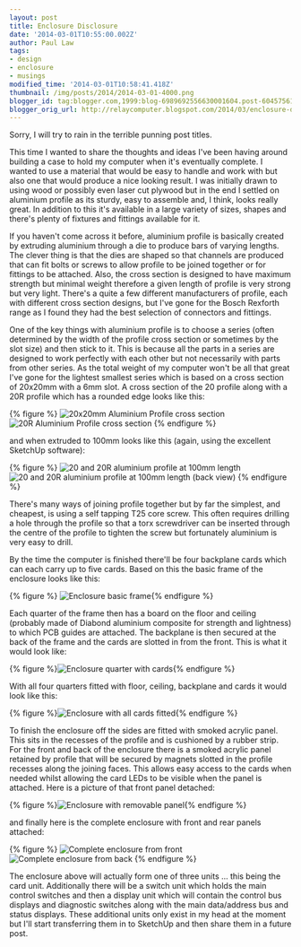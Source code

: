 ```yaml
---
layout: post
title: Enclosure Disclosure
date: '2014-03-01T10:55:00.002Z'
author: Paul Law
tags:
- design
- enclosure
- musings
modified_time: '2014-03-01T10:58:41.418Z'
thumbnail: /img/posts/2014/2014-03-01-4000.png
blogger_id: tag:blogger.com,1999:blog-6989692556630001604.post-6045756186065671997
blogger_orig_url: http://relaycomputer.blogspot.com/2014/03/enclosure-disclosure.html
---
```


Sorry, I 
will try to rain in the terrible punning post titles.

This time I 
wanted to share the thoughts and ideas I've been having around building a case 
to hold my computer when it's eventually complete. I wanted to use a material 
that would be easy to handle and work with but also one that would produce a 
nice looking result. I was initially drawn to using wood or possibly even 
laser cut plywood but in the end I settled on aluminium profile as its sturdy, 
easy to assemble and, I think, looks really great. In addition to this it's 
available in a large variety of sizes, shapes and there's plenty of fixtures 
and fittings available for it.

If you haven't come across it 
before, aluminium profile is basically created by extruding aluminium through 
a die to produce bars of varying lengths. The clever thing is that the dies 
are shaped so that channels are produced that can fit bolts or screws to allow 
profile to be joined together or for fittings to be attached. Also, the cross 
section is designed to have maximum strength but minimal weight therefore a 
given length of profile is very strong but very light. There's a quite a few 
different manufacturers of profile, each with different cross section designs, 
but I've gone for the Bosch Rexforth range as I found they had the best 
selection of connectors and fittings.

One of the key things with 
aluminium profile is to choose a series (often determined by the width of the 
profile cross section or sometimes by the slot size) and then stick to it. 
This is because all the parts in a series are designed to work perfectly with 
each other but not necessarily with parts from other series. As the total 
weight of my computer won't be all that great I've gone for the lightest 
smallest series which is based on a cross section of 20x20mm with a 6mm slot. 
A cross section of the 20 profile along with a 20R profile which has a rounded 
edge looks like this:

{% figure %}
![20x20mm Aluminium Profile cross section](/img/posts/2014/2014-03-01-0000.png)
![20R Aluminium Profile cross section](/img/posts/2014/2014-03-01-0001.png)
{% endfigure %}

and when extruded to 100mm 
looks like this (again, using the excellent SketchUp software):

{% figure %}
![20 and 20R aluminium profile at 100mm length](/img/posts/2014/2014-03-01-0002.png)
![20 and 20R aluminium profile at 100mm length (back view)](/img/posts/2014/2014-03-01-0003.png)
{% endfigure %}
 
There's many ways of joining profile together but by far 
the simplest, and cheapest, is using a self tapping T25 core screw. This often 
requires drilling a hole through the profile so that a torx screwdriver can be 
inserted through the centre of the profile to tighten the screw but 
fortunately aluminium is very easy to drill.

By the time the 
computer is finished there'll be four backplane cards which can each carry up 
to five cards. Based on this the basic frame of the enclosure looks like 
this:

{% figure %}
![Enclosure basic frame](/img/posts/2014/2014-03-01-0004.png){% endfigure %}

Each quarter of 
the frame then has a board on the floor and ceiling (probably made of Diabond 
aluminium composite for strength and lightness) to which PCB guides are 
attached. The backplane is then secured at the back of the frame and the cards 
are slotted in from the front. This is what it would look like:

{% figure %}![Enclosure quarter with cards](/img/posts/2014/2014-03-01-0005.png){% endfigure %}

With all 
four quarters fitted with floor, ceiling, backplane and cards it would look 
like this:

{% figure %}![Enclosure with all cards fitted](/img/posts/2014/2014-03-01-0006.png){% endfigure %}

To 
finish the enclosure off the sides are fitted with smoked acrylic panel. This 
sits in the recesses of the profile and is cushioned by a rubber strip. For 
the front and back of the enclosure there is a smoked acrylic panel retained 
by profile that will be secured by magnets slotted in the profile recesses 
along the joining faces. This allows easy access to the cards when needed 
whilst allowing the card LEDs to be visible when the panel is attached. Here 
is a picture of that front panel detached:

{% figure %}![Enclosure with removable panel](/img/posts/2014/2014-03-01-0007.png){% endfigure %}

and 
finally here is the complete enclosure with front and rear panels attached:

{% figure %}
![Complete enclosure from front](/img/posts/2014/2014-03-01-0008.png)
![Complete enclosure from back](/img/posts/2014/2014-03-01-0009.png)
{% endfigure %}

The 
enclosure above will actually form one of three units ... this being the card 
unit. Additionally there will be a switch unit which holds the main control 
switches and then a display unit which will contain the control bus displays 
and diagnostic switches along with the main data/address bus and status 
displays. These additional units only exist in my head at the moment but I'll 
start transferring them in to SketchUp and then share them in a future post. 
